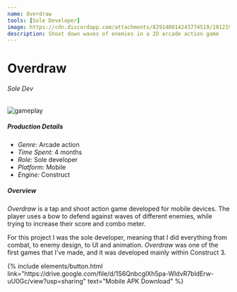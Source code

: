 ```yaml
---
name: Overdraw
tools: [Sole Developer]
image: https://cdn.discordapp.com/attachments/829140014243774519/1012190044116766760/Overdraw.gif
description: Shoot down waves of enemies in a 2D arcade action game
---
```


# Overdraw
###### Sole Dev

![gameplay](https://cdn.discordapp.com/attachments/829140014243774519/1012206657612288080/overdrawsmall.gif)

##### Production Details
+ *Genre:* Arcade action
+ *Time Spent:* 4 months
+ *Role:* Sole developer
+ *Platform:* Mobile
+ *Engine:* Construct

##### Overview
*Overdraw* is a tap and shoot action game developed for mobile devices. The player uses a bow to defend against waves of different enemies, while trying to increase their score and combo meter.

For this project I was the sole developer, meaning that I did everything from combat, to enemy design, to UI and animation. *Overdraw* was one of the first games that I've made, and it was developed mainly within Construct 3.

<p class="text-center">
{% include elements/button.html link="https://drive.google.com/file/d/1S6QnbcgIXh5pa-WldvR7bldErw-uU0Gc/view?usp=sharing" text="Mobile APK Download" %}
</p>